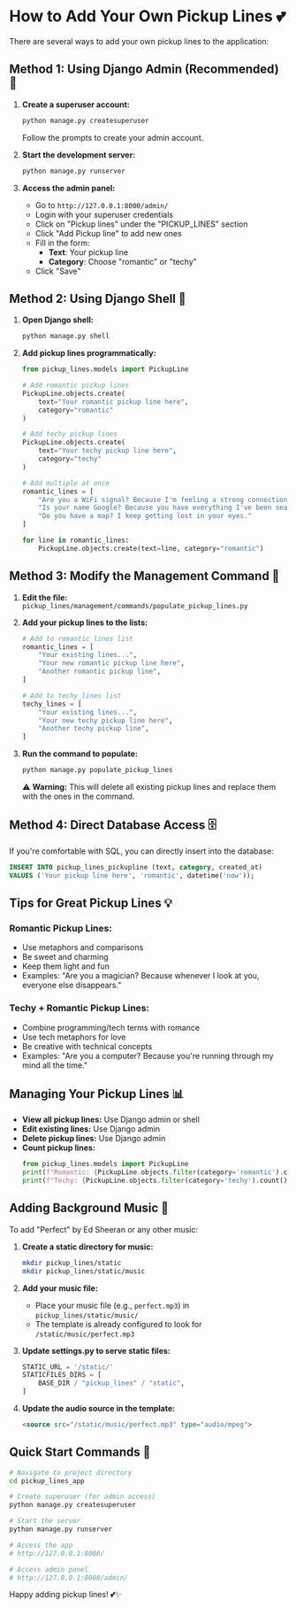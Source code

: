 # How to Add Your Own Pickup Lines 💕

There are several ways to add your own pickup lines to the application:

## Method 1: Using Django Admin (Recommended) 🎯

1. **Create a superuser account:**
   ```bash
   python manage.py createsuperuser
   ```
   Follow the prompts to create your admin account.

2. **Start the development server:**
   ```bash
   python manage.py runserver
   ```

3. **Access the admin panel:**
   - Go to `http://127.0.0.1:8000/admin/`
   - Login with your superuser credentials
   - Click on "Pickup lines" under the "PICKUP_LINES" section
   - Click "Add Pickup line" to add new ones
   - Fill in the form:
     - **Text**: Your pickup line
     - **Category**: Choose "romantic" or "techy"
   - Click "Save"

## Method 2: Using Django Shell 🐍

1. **Open Django shell:**
   ```bash
   python manage.py shell
   ```

2. **Add pickup lines programmatically:**
   ```python
   from pickup_lines.models import PickupLine
   
   # Add romantic pickup lines
   PickupLine.objects.create(
       text="Your romantic pickup line here",
       category="romantic"
   )
   
   # Add techy pickup lines
   PickupLine.objects.create(
       text="Your techy pickup line here",
       category="techy"
   )
   
   # Add multiple at once
   romantic_lines = [
       "Are you a WiFi signal? Because I'm feeling a strong connection.",
       "Is your name Google? Because you have everything I've been searching for.",
       "Do you have a map? I keep getting lost in your eyes."
   ]
   
   for line in romantic_lines:
       PickupLine.objects.create(text=line, category="romantic")
   ```

## Method 3: Modify the Management Command 📝

1. **Edit the file:** `pickup_lines/management/commands/populate_pickup_lines.py`

2. **Add your pickup lines to the lists:**
   ```python
   # Add to romantic_lines list
   romantic_lines = [
       "Your existing lines...",
       "Your new romantic pickup line here",
       "Another romantic pickup line",
   ]
   
   # Add to techy_lines list
   techy_lines = [
       "Your existing lines...",
       "Your new techy pickup line here",
       "Another techy pickup line",
   ]
   ```

3. **Run the command to populate:**
   ```bash
   python manage.py populate_pickup_lines
   ```
   ⚠️ **Warning:** This will delete all existing pickup lines and replace them with the ones in the command.

## Method 4: Direct Database Access 🗄️

If you're comfortable with SQL, you can directly insert into the database:

```sql
INSERT INTO pickup_lines_pickupline (text, category, created_at) 
VALUES ('Your pickup line here', 'romantic', datetime('now'));
```

## Tips for Great Pickup Lines 💡

### Romantic Pickup Lines:
- Use metaphors and comparisons
- Be sweet and charming
- Keep them light and fun
- Examples: "Are you a magician? Because whenever I look at you, everyone else disappears."

### Techy + Romantic Pickup Lines:
- Combine programming/tech terms with romance
- Use tech metaphors for love
- Be creative with technical concepts
- Examples: "Are you a computer? Because you're running through my mind all the time."

## Managing Your Pickup Lines 📊

- **View all pickup lines:** Use Django admin or shell
- **Edit existing lines:** Use Django admin
- **Delete pickup lines:** Use Django admin
- **Count pickup lines:** 
  ```python
  from pickup_lines.models import PickupLine
  print(f"Romantic: {PickupLine.objects.filter(category='romantic').count()}")
  print(f"Techy: {PickupLine.objects.filter(category='techy').count()}")
  ```

## Adding Background Music 🎵

To add "Perfect" by Ed Sheeran or any other music:

1. **Create a static directory for music:**
   ```bash
   mkdir pickup_lines/static
   mkdir pickup_lines/static/music
   ```

2. **Add your music file:**
   - Place your music file (e.g., `perfect.mp3`) in `pickup_lines/static/music/`
   - The template is already configured to look for `/static/music/perfect.mp3`

3. **Update settings.py to serve static files:**
   ```python
   STATIC_URL = '/static/'
   STATICFILES_DIRS = [
       BASE_DIR / "pickup_lines" / "static",
   ]
   ```

4. **Update the audio source in the template:**
   ```html
   <source src="/static/music/perfect.mp3" type="audio/mpeg">
   ```

## Quick Start Commands 🚀

```bash
# Navigate to project directory
cd pickup_lines_app

# Create superuser (for admin access)
python manage.py createsuperuser

# Start the server
python manage.py runserver

# Access the app
# http://127.0.0.1:8000/

# Access admin panel
# http://127.0.0.1:8000/admin/
```

Happy adding pickup lines! 💕✨
